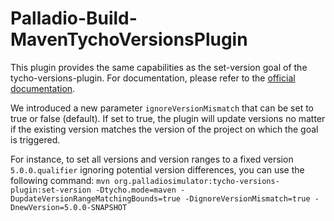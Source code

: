 # Palladio-Build-MavenTychoVersionsPlugin

This plugin provides the same capabilities as the set-version goal of the tycho-versions-plugin. For documentation, please refer to the [official documentation](https://www.eclipse.org/tycho/sitedocs/tycho-release/tycho-versions-plugin/set-version-mojo.html).

We introduced a new parameter `ignoreVersionMismatch` that can be set to true or false (default). If set to true, the plugin will update versions no matter if the existing version matches the version of the project on which the goal is triggered.

For instance, to set all versions and version ranges to a fixed version `5.0.0.qualifier` ignoring potential version differences, you can use the following command:
`mvn org.palladiosimulator:tycho-versions-plugin:set-version -Dtycho.mode=maven -DupdateVersionRangeMatchingBounds=true -DignoreVersionMismatch=true -DnewVersion=5.0.0-SNAPSHOT`
